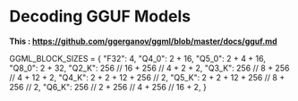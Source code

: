 # Decoding GGUF Models

**This : https://github.com/ggerganov/ggml/blob/master/docs/gguf.md**

GGML_BLOCK_SIZES = {
    "F32": 4,
    "Q4_0": 2 + 16,
    "Q5_0": 2 + 4 + 16,
    "Q8_0": 2 + 32,
    "Q2_K": 256 // 16 + 256 // 4 + 2 + 2,
    "Q3_K": 256 // 8 + 256 // 4 + 12 + 2,
    "Q4_K": 2 + 2 + 12 + 256 // 2,
    "Q5_K": 2 + 2 + 12 + 256 // 8 + 256 // 2,
    "Q6_K": 256 // 2 + 256 // 4 + 256 // 16 + 2,
}

